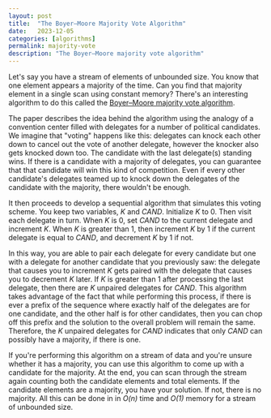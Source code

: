 ```yaml
---
layout: post
title:  "The Boyer–Moore Majority Vote Algorithm"
date:   2023-12-05
categories: [algorithms]
permalink: majority-vote
description: "The Boyer–Moore majority vote algorithm"
---
```


Let's say you have a stream of elements of unbounded size. You know that one element appears a majority of the time. Can you find that majority element in a single scan using constant memory? There's an interesting algorithm to do this called the [Boyer–Moore majority vote algorithm](https://doi.org/10.1007/978-94-011-3488-0_5).

The paper describes the idea behind the algorithm using the analogy of a convention center filled with delegates for a number of political candidates. We imagine that "voting" happens like this: delegates can knock each other down to cancel out the vote of another delegate, however the knocker also gets knocked down too. The candidate with the last delegate(s) standing wins. If there is a candidate with a majority of delegates, you can guarantee that that candidate will win this kind of competition. Even if every other candidate's delegates teamed up to knock down the delegates of the candidate with the majority, there wouldn't be enough.

It then proceeds to develop a sequential algorithm that simulates this voting scheme. You keep two variables, *K* and *CAND*. Initialize *K* to 0. Then visit each delegate in turn. When *K* is 0, set *CAND* to the current delegate and increment *K*. When *K* is greater than 1, then increment *K* by 1 if the current delegate is equal to *CAND*, and decrement *K* by 1 if not.

In this way, you are able to pair each delegate for every candidate but one with a delegate for another candidate that you previously saw: the delegate that causes you to increment *K* gets paired with the delegate that causes you to decrement *K* later. If *K* is greater than 1 after processing the last delegate, then there are *K* unpaired delegates for *CAND*. This algorithm takes advantage of the fact that while performing this process, if there is ever a prefix of the sequence where exactly half of the delegates are for one candidate, and the other half is for other candidates, then you can chop off this prefix and the solution to the overall problem will remain the same. Therefore, the *K* unpaired delegates for *CAND* indicates that only *CAND* can possibly have a majority, if there is one.

If you're performing this algorithm on a stream of data and you're unsure whether it has a majority, you can use this algorithm to come up with a candidate for the majority. At the end, you can scan through the stream again counting both the candidate elements and total elements. If the candidate elements are a majority, you have your solution. If not, there is no majority. All this can be done in in *O(n)* time and *O(1)* memory for a stream of unbounded size.